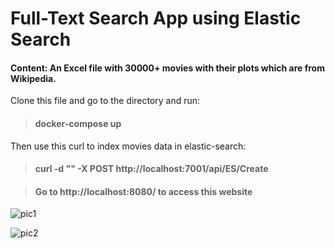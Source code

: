 # Full-Text Search App using Elastic Search

#### Content: An Excel file with 30000+ movies with their plots which are from Wikipedia.

Clone this file and go to the directory and run: 

> #### docker-compose up

Then use this curl to index movies data in elastic-search:

> #### curl -d "" -X POST http://localhost:7001/api/ES/Create

> #### Go to http://localhost:8080/ to access this website

![pic1](https://user-images.githubusercontent.com/17018983/79759781-f0d72a80-8340-11ea-8b29-57d212cd0454.png)

![pic2](https://user-images.githubusercontent.com/17018983/79759804-f6cd0b80-8340-11ea-9d2e-1893bdd2bd36.png)
